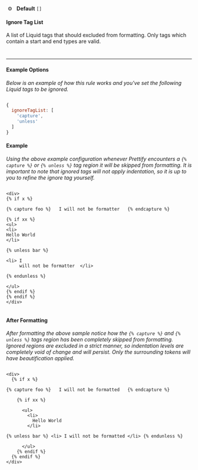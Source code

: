 &nbsp;⚙️&nbsp;&nbsp;&nbsp;**Default** `[]`

#### Ignore Tag List

A list of Liquid tags that should excluded from formatting. Only tags which contain a start and end types are valid.

#

---

#### Example Options

_Below is an example of how this rule works and you've set the following Liquid tags to be ignored._

```js

{
  ignoreTagList: [
    'capture',
    'unless'
  ]
}


```

#### Example

*Using the above example configuration whenever Prettify encounters a `{% capture %}` or `{% unless %}` tag region it will be skipped from formatting. It is important to note that ignored tags will not apply indentation, so it is up to you to refine the ignore tag yourself.*

```liquid

<div>
{% if x %}

{% capture foo %}   I will not be formatter   {% endcapture %}

{% if xx %}
<ul>
<li>
Hello World
</li>

{% unless bar %}

<li> I
     will not be formatter  </li>

{% endunless %}

</ul>
{% endif %}
{% endif %}
</div>


```

#### After Formatting

*After formatting the above sample notice how the `{% capture %}` and `{% unless %}` tags region has been completely skipped from formatting. Ignored regions are excluded in a strict manner, so indentation levels are completely void of change and will persist. Only the surrounding tokens will have beautification applied.*

```liquid

<div>
  {% if x %}

{% capture foo %}   I will not be formatted   {% endcapture %}

    {% if xx %}

      <ul>
        <li>
          Hello World
        </li>

{% unless bar %} <li> I will not be formatted </li> {% endunless %}

      </ul>
    {% endif %}
  {% endif %}
</div>

```
